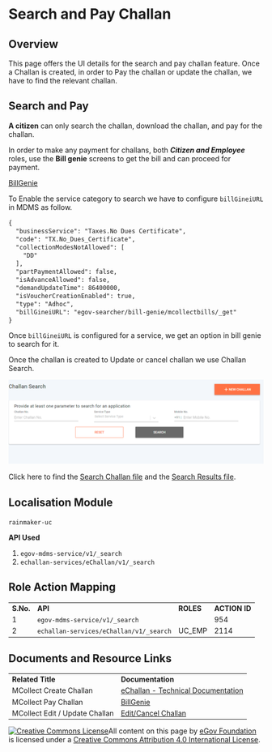 # Search and Pay Challan

## Overview

This page offers the UI details for the search and pay challan feature. Once a Challan is created, in order to Pay the challan or update the challan, we have to find the relevant challan.

## **Search and Pay**

**A citizen** can only search the challan, download the challan, and pay for the challan.

In order to make any payment for challans, both _**Citizen and Employee**_ roles, use the **Bill genie** screens to get the bill and can proceed for payment.

[BillGenie](https://digit-discuss.atlassian.net/wiki/spaces/EGR/pages/436502610/BillGenie)

To Enable the service category to search we have to configure `billGineiURL` in MDMS as follow.

```
{
  "businessService": "Taxes.No Dues Certificate",
  "code": "TX.No_Dues_Certificate",
  "collectionModesNotAllowed": [
    "DD"
  ],
  "partPaymentAllowed": false,
  "isAdvanceAllowed": false,
  "demandUpdateTime": 86400000,
  "isVoucherCreationEnabled": true,
  "type": "Adhoc",
  "billGineiURL": "egov-searcher/bill-genie/mcollectbills/_get"
}
```

Once `billGineiURL` is configured for a service, we get an option in bill genie to search for it.

Once the challan is created to Update or cancel challan we use Challan Search.

![](../../../../.gitbook/assets/image-20210514-112938.png)

Click here to find the [Search Challan file](https://github.com/egovernments/frontend/blob/39ffbeb4f5446bbb08729e9ce6cf0d519f2f748c/web/rainmaker/dev-packages/egov-uc-dev/src/ui-config/screens/specs/uc/search.js) and the [Search Results file](https://github.com/egovernments/frontend/blob/39ffbeb4f5446bbb08729e9ce6cf0d519f2f748c/web/rainmaker/dev-packages/egov-uc-dev/src/ui-config/screens/specs/uc/universalCollectionResources/searchChallanResults.js).

## **Localisation Module**

`rainmaker-uc`

**API Used**

1. `egov-mdms-service/v1/_search`
2. `echallan-services/eChallan/v1/_search`

## **Role Action Mapping**

|           |                                         |           |               |
| --------- | --------------------------------------- | --------- | ------------- |
| **S.No.** | **API**                                 | **ROLES** | **ACTION ID** |
| 1         | `egov-mdms-service/v1/_search`          |           | 954           |
| 2         | `echallan-services/eChallan/v1/_search` | UC\_EMP   | 2114          |

## **Documents and Resource Links**

|                                |                                                                                            |
| ------------------------------ | ------------------------------------------------------------------------------------------ |
| **Related Title**              | **Documentation**                                                                          |
| MCollect Create Challan        | [eChallan - Technical Documentation](./)                                                   |
| MCollect Pay Challan           | [BillGenie](https://digit-discuss.atlassian.net/wiki/spaces/EGR/pages/436502610/BillGenie) |
| MCollect Edit / Update Challan | [Edit/Cancel Challan](edit-cancel-challan.md)                                              |

[![Creative Commons License](https://i.creativecommons.org/l/by/4.0/80x15.png)​](http://creativecommons.org/licenses/by/4.0/)All content on this page by [eGov Foundation](https://egov.org.in) is licensed under a [Creative Commons Attribution 4.0 International License](http://creativecommons.org/licenses/by/4.0/).
